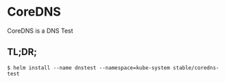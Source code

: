 CoreDNS
=======

CoreDNS is a DNS Test

TL;DR;
------

```console
$ helm install --name dnstest --namespace=kube-system stable/coredns-test
```
